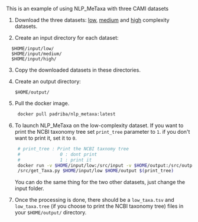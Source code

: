 This is an example of using NLP_MeTaxa with three CAMI datasets
1. Download the three datasets:
    [low](https://openstack.cebitec.uni-bielefeld.de:8080/swift/v1/CAMI_I_LOW/gold_standard_low_single.fasta.gz), [medium](https://openstack.cebitec.uni-bielefeld.de:8080/swift/v1/CAMI_I_MEDIUM/CAMI_medium_GoldStandardAssembly.fasta.gz) and [high](https://openstack.cebitec.uni-bielefeld.de:8080/swift/v1/CAMI_I_HIGH/CAMI_high_GoldStandardAssembly.fasta.gz) complexity datasets.
    
2. Create an input directory for each dataset:
  ```
    $HOME/input/low/
    $HOME/input/medium/
    $HOME/input/high/
  ```
  
3. Copy the downloaded datasets in these directories.
4. Create an output directory: 
    ```
    $HOME/output/
    ```
5. Pull the docker image.

    ```sh
     docker pull padriba/nlp_metaxa:latest
   ```
6. To launch NLP_MeTaxa on the low-complexity dataset. If you want to print the NCBI taxonomy tree set ``` print_tree ``` parameter to ```1```. if you don't want to print it, set it to ```0```. 
     ```sh
      # print_tree : Print the NCBI taxnomy tree
      #               0 : dont print
      #               1 : print it
      docker run -v $HOME/input/low:/src/input -v $HOME/output:/src/output -t padriba/nlp_metaxa python3       
      /src/get_Taxa.py $HOME/input/low $HOME/output $(print_tree)

   ```
     You can do the same thing for the two other datasets, just change the input folder.
  
  7. Once the processing is done, there should be a ```low_taxa.tsv``` and ```low_taxa.tree``` (if you choose to print the NCBI taxonomy  tree) files in your ``` $HOME/output/ ``` directory. 
